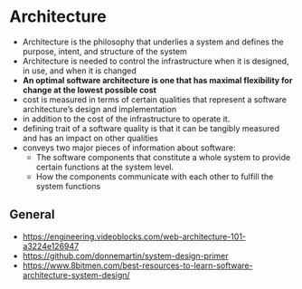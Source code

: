 # Architecture

- Architecture is the philosophy that underlies a system and defines the purpose, intent, and structure of the system
- Architecture is needed to control the infrastructure when it is designed, in use, and when it is changed
-  **An optimal software architecture is one that has maximal flexibility for change at the lowest possible cost**
  -  cost is measured in terms of certain qualities that represent a software architecture’s design and implementation
  - in addition to the cost of the infrastructure to operate it.
  - defining trait of a software quality is that it can be tangibly measured and has an impact on other qualities
- conveys two major pieces of information about software:
  - The software components that constitute a whole system to provide certain functions at the system level.
  -  How the components communicate with each other to fulfill the system functions

## General

- https://engineering.videoblocks.com/web-architecture-101-a3224e126947
- https://github.com/donnemartin/system-design-primer
- https://www.8bitmen.com/best-resources-to-learn-software-architecture-system-design/

